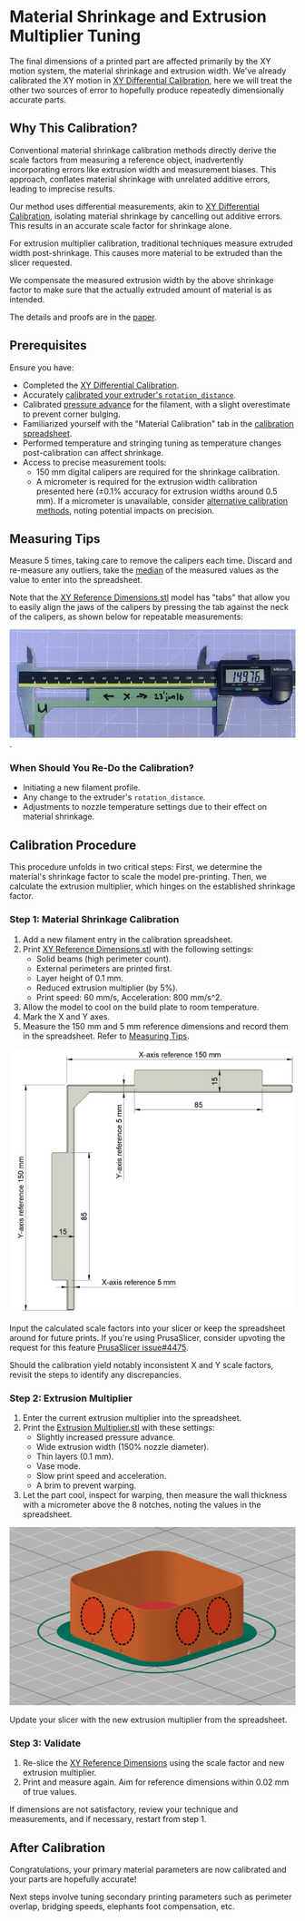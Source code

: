 # Material Shrinkage and Extrusion Multiplier Tuning
The final dimensions of a printed part are affected primarily by the XY motion system, the material shrinkage and extrusion width. We've already calibrated the XY motion in [XY Differential Calibration](xy-differential-calibration.md), here we will treat the other two sources of error to hopefully produce repeatedly dimensionally accurate parts.

## Why This Calibration?
Conventional material shrinkage calibration methods directly derive the scale factors from measuring a reference object, inadvertently incorporating errors like extrusion width and measurement biases. This approach, conflates material shrinkage with unrelated additive errors, leading to imprecise results.

Our method uses differential measurements, akin to [XY Differential Calibration](xy-differential-calibration.md), isolating material shrinkage by cancelling out additive errors. This results in an accurate scale factor for shrinkage alone.

For extrusion multiplier calibration, traditional techniques measure extruded width post-shrinkage. This causes more material to be extruded than the slicer requested.

We compensate the measured extrusion width by the above shrinkage factor to make sure that the actually extruded amount of material is as intended.

The details and proofs are in the [paper](shrinkage-and-multiplier-calibration.pdf).

## Prerequisites
Ensure you have:
- Completed the [XY Differential Calibration](xy-differential-calibration.md).
- Accurately [calibrated your extruder's `rotation_distance`](https://ellis3dp.com/Print-Tuning-Guide/articles/extruder_calibration.html).
- Calibrated [pressure advance](https://ellis3dp.com/Print-Tuning-Guide/articles/pressure_linear_advance/introduction.html) for the filament, with a slight overestimate to prevent corner bulging.
- Familiarized yourself with the "Material Calibration" tab in the [calibration spreadsheet](https://docs.google.com/spreadsheets/d/12_Dv7_rYfVe8zgUhWrPeNcvSJCttsugQXTOSlCp6MAc).
- Performed temperature and stringing tuning as temperature changes post-calibration can affect shrinkage.
- Access to precise measurement tools:
    * 150 mm digital calipers are required for the shrinkage calibration.
    * A micrometer is required for the extrusion width calibration presented here (±0.1% accuracy for extrusion widths around 0.5 mm). If a micrometer is unavailable, consider [alternative calibration methods](https://ellis3dp.com/Print-Tuning-Guide/articles/extrusion_multiplier.html), noting potential impacts on precision.

## Measuring Tips
Measure 5 times, taking care to remove the calipers each time. Discard and re-measure any outliers, take the [median](https://en.wikipedia.org/wiki/Median) of the measured values as the value to enter into the spreadsheet.

Note that the [XY Reference Dimensions.stl](stl/XY%20Reference%20Dimensions.stl) model has "tabs" that allow you to easily align the jaws of the calipers by pressing the tab against the neck of the calipers, as shown below for repeatable measurements:

![tab alignment](images/shrinkage-square-tab-alignment.jpg).

### When Should You Re-Do the Calibration?
- Initiating a new filament profile.
- Any change to the extruder's `rotation_distance`.
- Adjustments to nozzle temperature settings due to their effect on material shrinkage.

## Calibration Procedure 
This procedure unfolds in two critical steps: First, we determine the material's shrinkage factor to scale the model pre-printing. Then, we calculate the extrusion multiplier, which hinges on the established shrinkage factor.

### Step 1: Material Shrinkage Calibration
1. Add a new filament entry in the calibration spreadsheet.
2. Print [XY Reference Dimensions.stl](stl/XY%20Reference%20Dimensions.stl) with the following settings:
    * Solid beams (high perimeter count).
    * External perimeters are printed first.
    * Layer height of 0.1 mm.
    * Reduced extrusion multiplier (by 5%).
    * Print speed: 60 mm/s, Acceleration: 800 mm/s^2.
3. Allow the model to cool on the build plate to room temperature.
4. Mark the X and Y axes.
5. Measure the 150 mm and 5 mm reference dimensions and record them in the spreadsheet. Refer to [Measuring Tips](#measuring-tips).

![Reference Dimensions](images/shrinkage-square.png)

Input the calculated scale factors into your slicer or keep the spreadsheet around for future prints. If you're using  PrusaSlicer, consider upvoting the request for this feature [PrusaSlicer issue#4475](https://github.com/prusa3d/PrusaSlicer/issues/4475).

Should the calibration yield notably inconsistent X and Y scale factors, revisit the steps to identify any discrepancies.

### Step 2: Extrusion Multiplier
1. Enter the current extrusion multiplier into the spreadsheet.
2. Print the [Extrusion Multiplier.stl](stl/Extrusion%20Multiplier.stl) with these settings:
    * Slightly increased pressure advance.
    * Wide extrusion width (150% nozzle diameter).
    * Thin layers (0.1 mm).
    * Vase mode.
    * Slow print speed and acceleration.
    * A brim to prevent warping.
3. Let the part cool, inspect for warping, then measure the wall thickness with a micrometer above the 8 notches, noting the values in the spreadsheet.

![Notches](images/extrusion%20multiplier%20cube.png)

Update your slicer with the new extrusion multiplier from the spreadsheet.

### Step 3: Validate
1. Re-slice the [XY Reference Dimensions](stl/XY%20Reference%20Dimensions.stl) using the scale factor and new extrusion multiplier.
2. Print and measure again. Aim for reference dimensions within 0.02 mm of true values.

If dimensions are not satisfactory, review your technique and measurements, and if necessary, restart from step 1.

## After Calibration
Congratulations, your primary material parameters are now calibrated and your parts are hopefully accurate!

Next steps involve tuning secondary printing parameters such as perimeter overlap, bridging speeds, elephants foot compensation, etc. 